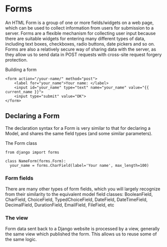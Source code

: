 # Forms

An HTML Form is a group of one or more fields/widgets on a web page, which can be used to collect information from users for submission to a server.
Forms are a flexible mechanism for collecting user input because there are suitable widgets for entering many different types of data,
including text boxes, checkboxes, radio buttons, date pickers and so on. Forms are also a relatively 
secure way of sharing data with the server, as they allow us to send data in POST requests with cross-site request forgery protection.

Building a form
```
<form action="/your-name/" method="post">
    <label for="your_name">Your name: </label>
    <input id="your_name" type="text" name="your_name" value="{{ current_name }}">
    <input type="submit" value="OK">
</form>
```

## Declaring a Form
The declaration syntax for a Form is very similar to that for declaring a Model, and shares the same field types (and some similar parameters). 
  
  The Form class
  ```
  from django import forms

class NameForm(forms.Form):
    your_name = forms.CharField(label='Your name', max_length=100)
  ```
### Form fields
There are many other types of form fields, which you will largely recognize from their similarity to the equivalent model field classes: BooleanField, CharField, ChoiceField, TypedChoiceField, DateField, DateTimeField, DecimalField, DurationField, EmailField, FileField, etc 


### The view
Form data sent back to a Django website is processed by a view, generally the same view which published the form. This allows us to reuse some of the same logic.
